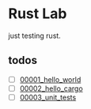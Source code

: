 # Rust Lab

just testing rust.

## todos

- [ ] [00001_hello_world](/00001_hello_world)
- [ ] [00002_hello_cargo](/00002_hello_cargo)
- [ ] [00003_unit_tests](/00003_unit_tests)